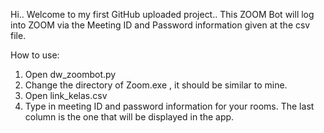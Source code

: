 Hi.. Welcome to my first GitHub uploaded project..
This ZOOM Bot will log into ZOOM via the Meeting ID and Password information given at the csv file.

How to use:
1. Open dw_zoombot.py
2. Change the directory of Zoom.exe , it should be similar to mine.
3. Open link_kelas.csv
4. Type in meeting ID and password information for your rooms. The last column is the one that will be displayed in the app.
